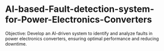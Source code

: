 # AI-based-Fault-detection-system-for-Power-Electronics-Converters
Objective: Develop an AI-driven system to identify and analyze faults in power electronics converters, ensuring optimal performance and reducing downtime.
